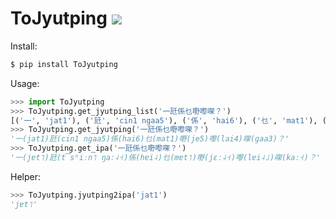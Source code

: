 # ToJyutping ![](https://github.com/CanCLID/ToJyutping/workflows/Python%20Package/badge.svg)

Install:

```sh
$ pip install ToJyutping
```

Usage:

```python
>>> import ToJyutping
>>> ToJyutping.get_jyutping_list('一瓩係乜嘢嚟㗎？')
[('一', 'jat1'), ('瓩', 'cin1 ngaa5'), ('係', 'hai6'), ('乜', 'mat1'), ('嘢', 'je5'), ('嚟', 'lai4'), ('㗎', 'gaa3'), ('？', None)]
>>> ToJyutping.get_jyutping('一瓩係乜嘢嚟㗎？')
'一(jat1)瓩(cin1 ngaa5)係(hai6)乜(mat1)嘢(je5)嚟(lai4)㗎(gaa3)？'
>>> ToJyutping.get_ipa('一瓩係乜嘢嚟㗎？')
'一(jɐt˥)瓩(t͡sʰiːn˥ ŋaː˨˧)係(hɐi˨)乜(mɐt˥)嘢(jɛː˨˧)嚟(lɐi˨˩)㗎(kaː˧)？'
```

Helper:

```python
>>> ToJyutping.jyutping2ipa('jat1')
'jɐt˥'
```
